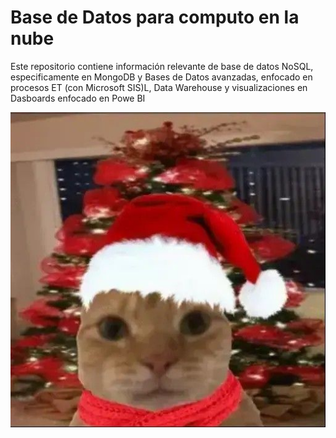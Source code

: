 # Base de Datos para computo en la nube

Este repositorio contiene información relevante de base de datos 
NoSQL, especificamente en MongoDB y Bases de Datos avanzadas,
enfocado en procesos ET (con Microsoft SIS)L, Data Warehouse y visualizaciones en 
Dasboards enfocado en Powe BI

![mongoDB](./IMG/descarga.jpeg)
